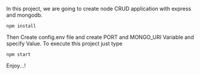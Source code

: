 In this project, we are going to create node CRUD application with express and mongodb.

```
npm install
```

Then Create config.env file and create PORT and MONGO_URI Variable and specify Value.
To execute this project just type
```
npm start
```

Enjoy...!
